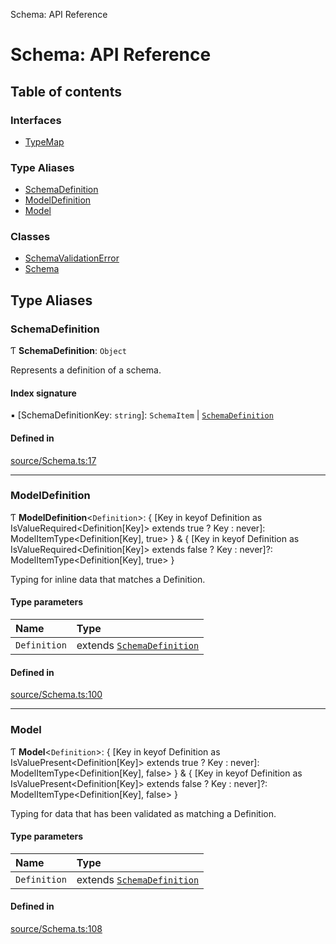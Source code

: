 Schema: API Reference

# Schema: API Reference

## Table of contents

### Interfaces

- [TypeMap](interfaces/TypeMap.md)

### Type Aliases

- [SchemaDefinition](README.md#schemadefinition)
- [ModelDefinition](README.md#modeldefinition)
- [Model](README.md#model)

### Classes

- [SchemaValidationError](classes/SchemaValidationError.md)
- [Schema](classes/Schema.md)

## Type Aliases

### SchemaDefinition

Ƭ **SchemaDefinition**: `Object`

Represents a definition of a schema.

#### Index signature

▪ [SchemaDefinitionKey: `string`]: `SchemaItem` \| [`SchemaDefinition`](README.md#schemadefinition)

#### Defined in

[source/Schema.ts:17](https://github.com/JeremyBankes/schema/blob/6d6cf59/source/Schema.ts#L17)

___

### ModelDefinition

Ƭ **ModelDefinition**<`Definition`\>: { [Key in keyof Definition as IsValueRequired<Definition[Key]\> extends true ? Key : never]: ModelItemType<Definition[Key], true\> } & { [Key in keyof Definition as IsValueRequired<Definition[Key]\> extends false ? Key : never]?: ModelItemType<Definition[Key], true\> }

Typing for inline data that matches a Definition.

#### Type parameters

| Name | Type |
| :------ | :------ |
| `Definition` | extends [`SchemaDefinition`](README.md#schemadefinition) |

#### Defined in

[source/Schema.ts:100](https://github.com/JeremyBankes/schema/blob/6d6cf59/source/Schema.ts#L100)

___

### Model

Ƭ **Model**<`Definition`\>: { [Key in keyof Definition as IsValuePresent<Definition[Key]\> extends true ? Key : never]: ModelItemType<Definition[Key], false\> } & { [Key in keyof Definition as IsValuePresent<Definition[Key]\> extends false ? Key : never]?: ModelItemType<Definition[Key], false\> }

Typing for data that has been validated as matching a Definition.

#### Type parameters

| Name | Type |
| :------ | :------ |
| `Definition` | extends [`SchemaDefinition`](README.md#schemadefinition) |

#### Defined in

[source/Schema.ts:108](https://github.com/JeremyBankes/schema/blob/6d6cf59/source/Schema.ts#L108)
